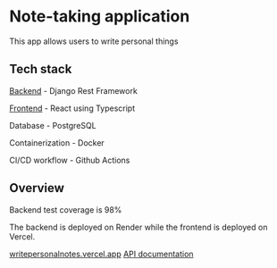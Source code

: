 # Note-taking application
This app allows users to write personal things

## Tech stack
[Backend](https://github.com/raykipkorir/note-taking-application/tree/main/backend) - Django Rest Framework

[Frontend](https://github.com/raykipkorir/note-taking-application/tree/main/frontend) - React using Typescript

Database - PostgreSQL

Containerization - Docker

CI/CD workflow - Github Actions

## Overview
Backend test coverage is 98%

The backend is deployed on Render while the frontend is deployed on Vercel.

[writepersonalnotes.vercel.app](https://writepersonalnotes.vercel.app)
[API documentation](https://note-taking-application-api.onrender.com/)
